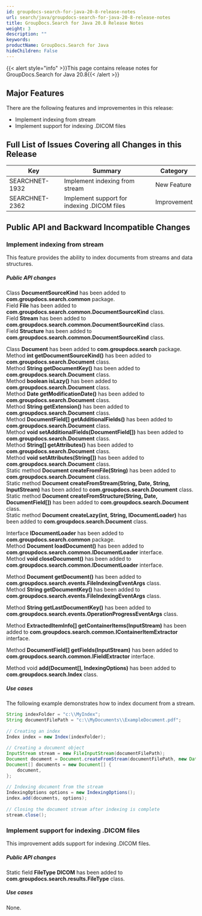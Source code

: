 ```yaml
---
id: groupdocs-search-for-java-20-8-release-notes
url: search/java/groupdocs-search-for-java-20-8-release-notes
title: GroupDocs.Search for Java 20.8 Release Notes
weight: 3
description: ""
keywords: 
productName: GroupDocs.Search for Java
hideChildren: False
---
```

{{< alert style="info" >}}This page contains release notes for GroupDocs.Search for Java 20.8{{< /alert >}}

## Major Features

There are the following features and improvementes in this release:

- Implement indexing from stream
- Implement support for indexing .DICOM files

## Full List of Issues Covering all Changes in this Release

| Key | Summary | Category |
| --- | --- | --- |
| SEARCHNET-1932 | Implement indexing from stream | New Feature |
| SEARCHNET-2362 | Implement support for indexing .DICOM files | Improvement |

## Public API and Backward Incompatible Changes

### Implement indexing from stream

This feature provides the ability to index documents from streams and data structures.

##### Public API changes

Class **DocumentSourceKind** has been added to **com.groupdocs.search.common** package.  
Field **File** has been added to **com.groupdocs.search.common.DocumentSourceKind** class.  
Field **Stream** has been added to **com.groupdocs.search.common.DocumentSourceKind** class.  
Field **Structure** has been added to **com.groupdocs.search.common.DocumentSourceKind** class.

Class **Document** has been added to **com.groupdocs.search** package.  
Method **int getDocumentSourceKind()** has been added to **com.groupdocs.search.Document** class.  
Method **String getDocumentKey()** has been added to **com.groupdocs.search.Document** class.  
Method **boolean isLazy()** has been added to **com.groupdocs.search.Document** class.  
Method **Date getModificationDate()** has been added to **com.groupdocs.search.Document** class.  
Method **String getExtension()** has been added to **com.groupdocs.search.Document** class.  
Method **DocumentField[] getAdditionalFields()** has been added to **com.groupdocs.search.Document** class.  
Method **void setAdditionalFields(DocumentField[])** has been added to **com.groupdocs.search.Document** class.  
Method **String[] getAttributes()** has been added to **com.groupdocs.search.Document** class.  
Method **void setAttributes(String[])** has been added to **com.groupdocs.search.Document** class.  
Static method **Document createFromFile(String)** has been added to **com.groupdocs.search.Document** class.  
Static method **Document createFromStream(String, Date, String, InputStream)** has been added to **com.groupdocs.search.Document** class.  
Static method **Document createFromStructure(String, Date, DocumentField[])** has been added to **com.groupdocs.search.Document** class.  
Static method **Document createLazy(int, String, IDocumentLoader)** has been added to **com.groupdocs.search.Document** class.

Interface **IDocumentLoader** has been added to **com.groupdocs.search.common** package.  
Method **Document loadDocument()** has been added to **com.groupdocs.search.common.IDocumentLoader** interface.  
Method **void closeDocument()** has been added to **com.groupdocs.search.common.IDocumentLoader** interface.

Method **Document getDocument()** has been added to **com.groupdocs.search.events.FileIndexingEventArgs** class.  
Method **String getDocumentKey()** has been added to **com.groupdocs.search.events.FileIndexingEventArgs** class.

Method **String getLastDocumentKey()** has been added to **com.groupdocs.search.events.OperationProgressEventArgs** class.

Method **ExtractedItemInfo[] getContainerItems(InputStream)** has been added to **com.groupdocs.search.common.IContainerItemExtractor** interface.

Method **DocumentField[] getFields(InputStream)** has been added to **com.groupdocs.search.common.IFieldExtractor** interface.

Method void **add(Document[], IndexingOptions)** has been added to **com.groupdocs.search.Index** class.

##### Use cases

The following example demonstrates how to index document from a stream.


```java
String indexFolder = "c:\\MyIndex";
String documentFilePath = "c:\\MyDocuments\\ExampleDocument.pdf";
 
// Creating an index
Index index = new Index(indexFolder);
 
// Creating a document object
InputStream stream = new FileInputStream(documentFilePath);
Document document = Document.createFromStream(documentFilePath, new Date(), ".pdf", stream);
Document[] documents = new Document[] {
    document,
};
 
// Indexing document from the stream
IndexingOptions options = new IndexingOptions();
index.add(documents, options);
 
// Closing the document stream after indexing is complete
stream.close();
```

### Implement support for indexing .DICOM files

This improvement adds support for indexing .DICOM files.

##### Public API changes

Static field **FileType DICOM** has been added to **com.groupdocs.search.results.FileType** class.

##### Use cases

None.

